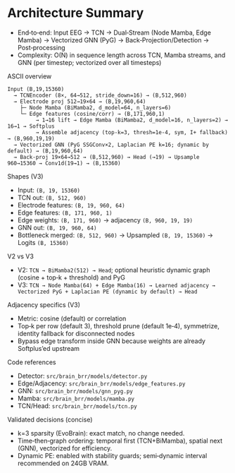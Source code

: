 # Architecture Summary

- End‑to‑end: Input EEG → TCN → Dual‑Stream (Node Mamba, Edge Mamba) → Vectorized GNN (PyG) → Back‑Projection/Detection → Post‑processing
- Complexity: O(N) in sequence length across TCN, Mamba streams, and GNN (per timestep; vectorized over all timesteps)

ASCII overview

```
Input (B,19,15360)
  → TCNEncoder (8×, 64→512, stride_down=16) → (B,512,960)
  → Electrode proj 512→19×64 → (B,19,960,64)
    ├─ Node Mamba (BiMamba2, d_model=64, n_layers=6)
    └─ Edge features (cosine/corr) → (B,171,960,1)
         → 1→16 lift → Edge Mamba (BiMamba2, d_model=16, n_layers=2) → 16→1 → Softplus
         → Assemble adjacency (top‑k=3, thresh=1e‑4, sym, I+ fallback) → (B,960,19,19)
  → Vectorized GNN (PyG SSGConv×2, Laplacian PE k=16; dynamic by default) → (B,19,960,64)
  → Back‑proj 19×64→512 → (B,512,960) → Head (→19) → Upsample 960→15360 → Conv1d(19→1) → (B,15360)
```

Shapes (V3)

- Input: `(B, 19, 15360)`
- TCN out: `(B, 512, 960)`
- Electrode features: `(B, 19, 960, 64)`
- Edge features: `(B, 171, 960, 1)`
- Edge weights: `(B, 171, 960)` → adjacency `(B, 960, 19, 19)`
- GNN out: `(B, 19, 960, 64)`
- Bottleneck merged: `(B, 512, 960)` → Upsampled `(B, 19, 15360)` → Logits `(B, 15360)`

V2 vs V3

- V2: `TCN → BiMamba2(512) → Head`; optional heuristic dynamic graph (cosine + top‑k + threshold) and PyG
- V3: `TCN → Node Mamba(64) + Edge Mamba(16) → Learned adjacency → Vectorized PyG + Laplacian PE (dynamic by default) → Head`

Adjacency specifics (V3)

- Metric: cosine (default) or correlation
- Top‑k per row (default 3), threshold prune (default 1e‑4), symmetrize, identity fallback for disconnected nodes
- Bypass edge transform inside GNN because weights are already Softplus’ed upstream

Code references

- Detector: `src/brain_brr/models/detector.py`
- Edge/Adjacency: `src/brain_brr/models/edge_features.py`
- GNN: `src/brain_brr/models/gnn_pyg.py`
- Mamba: `src/brain_brr/models/mamba.py`
- TCN/Head: `src/brain_brr/models/tcn.py`

Validated decisions (concise)

- k=3 sparsity (EvoBrain): exact match, no change needed.
- Time‑then‑graph ordering: temporal first (TCN+BiMamba), spatial next (GNN), vectorized for efficiency.
- Dynamic PE: enabled with stability guards; semi‑dynamic interval recommended on 24GB VRAM.
